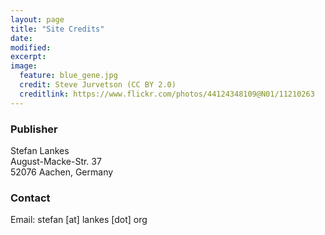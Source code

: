 ```yaml
---
layout: page
title: "Site Credits"
date: 
modified:
excerpt:
image:
  feature: blue_gene.jpg
  credit: Steve Jurvetson (CC BY 2.0)
  creditlink: https://www.flickr.com/photos/44124348109@N01/11210263
---
```


### Publisher

Stefan Lankes<br>
August-Macke-Str. 37<br>
52076 Aachen, Germany

### Contact

Email: stefan [at] lankes [dot] org

